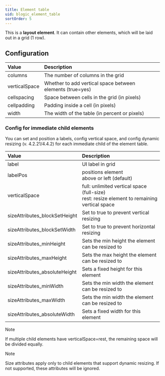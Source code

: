 ```yaml
---
title: Element table
uid: blogic_element_table
sortOrder: 5
---
```


This is a **layout element**. It can contain other elements, which will be laid out in a grid (1 row).

## Configuration

| Value         | Description                                   |
|:--------------|:----------------------------------------------|
| columns       | The number of columns in the grid             |
| verticalSpace | Whether to add vertical space between elements (true=yes) |
| cellspacing   | Space between cells in the grid (in pixels)   |
| cellpadding   | Padding inside a cell (in pixels)             |
| width         | The width of the table (in percent or pixels) |

### Config for immediate child elements

You can set and position a labels, config vertical space, and config dynamic resizing (v. 4.2.21/4.4.2) for each immediate child of the element table.

| Value                         | Description                                       |
|:------------------------------|:--------------------------------------------------|
| label                         | UI label in grid                                  |
| labelPos                      | positions element<br/>above or left (default)     |
| verticalSpace                 | full: unlimited vertical space (full-size)<br/>rest: resize element to remaining vertical space |
| sizeAttributes_blockSetHeight | Set to true to prevent vertical resizing          |
| sizeAttributes_blockSetWidth  | Set to true to prevent horizontal resizing        |
| sizeAttributes_minHeight      | Sets the min height the element can be resized to |
| sizeAttributes_maxHeight      | Sets the max height the element can be resized to |
| sizeAttributes_absoluteHeight | Sets a fixed height for this element              |
| sizeAttributes_minWidth       | Sets the min width the element can be resized to  |
| sizeAttributes_maxWidth       | Sets the min width the element can be resized to  |
| sizeAttributes_absoluteWidth  | Sets a fixed width for this element               |

> [!NOTE]
> If multiple child elements have verticalSpace=rest, the remaining space will be divided equally.

> [!NOTE]
> Size attributes apply only to child elements that support dynamic resizing. If not supported, these attributes will be ignored.
